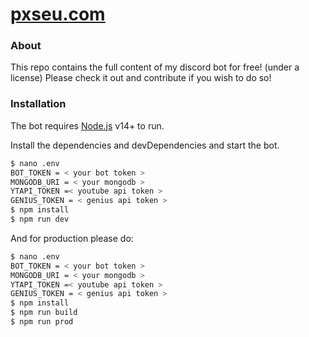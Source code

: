 # [pxseu.com](https://www.pxseu.com)

### About

This repo contains the full content of my discord bot for free! (under a license)
Please check it out and contribute if you wish to do so!

### Installation

The bot requires [Node.js](https://nodejs.org/) v14+ to run.

Install the dependencies and devDependencies and start the bot.

```sh
$ nano .env
BOT_TOKEN = < your bot token >
MONGODB_URI = < your mongodb >
YTAPI_TOKEN =< youtube api token >
GENIUS_TOKEN = < genius api token >
$ npm install
$ npm run dev
```

And for production please do:

```sh
$ nano .env
BOT_TOKEN = < your bot token >
MONGODB_URI = < your mongodb >
YTAPI_TOKEN =< youtube api token >
GENIUS_TOKEN = < genius api token >
$ npm install
$ npm run build
$ npm run prod
```
